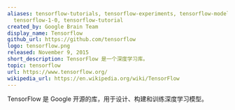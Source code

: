 ```yaml
---
aliases: tensorflow-tutorials, tensorflow-experiments, tensorflow-models, tensorflow-examples,
  tensorflow-1-0, tensorflow-tutorial
created_by: Google Brain Team
display_name: Tensorflow
github_url: https://github.com/tensorflow
logo: tensorflow.png
released: November 9, 2015
short_description: TensorFlow 是一个深度学习库。
topic: tensorflow
url: https://www.tensorflow.org/
wikipedia_url: https://en.wikipedia.org/wiki/TensorFlow
---
```

TensorFlow 是 Google 开源的库，用于设计、构建和训练深度学习模型。
